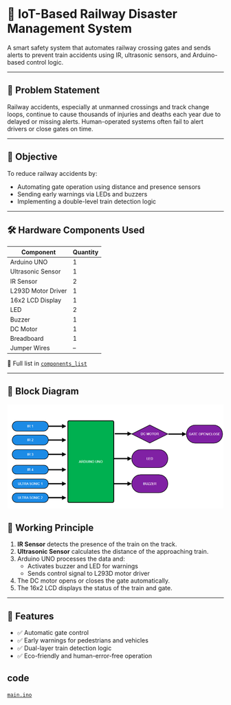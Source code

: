 # 🚦 IoT-Based Railway Disaster Management System

A smart safety system that automates railway crossing gates and sends alerts to prevent train accidents using IR, ultrasonic sensors, and Arduino-based control logic.

---

## 🧠 Problem Statement

Railway accidents, especially at unmanned crossings and track change loops, continue to cause thousands of injuries and deaths each year due to delayed or missing alerts. Human-operated systems often fail to alert drivers or close gates on time.

---

## 🎯 Objective

To reduce railway accidents by:
- Automating gate operation using distance and presence sensors
- Sending early warnings via LEDs and buzzers
- Implementing a double-level train detection logic

---

## 🛠️ Hardware Components Used

| Component          | Quantity |
|--------------------|----------|
| Arduino UNO        | 1        |
| Ultrasonic Sensor  | 1        |
| IR Sensor          | 2        |
| L293D Motor Driver | 1        |
| 16x2 LCD Display   | 1        |
| LED                | 2        |
| Buzzer             | 1        |
| DC Motor           | 1        |
| Breadboard         | 1        |
| Jumper Wires       | –        |

📄 Full list in [`components_list`](components_list)

---
## 🔁 Block Diagram

![iot1.png](iot1.png)


## 🔧 Working Principle

1. **IR Sensor** detects the presence of the train on the track.
2. **Ultrasonic Sensor** calculates the distance of the approaching train.
3. Arduino UNO processes the data and:
   - Activates buzzer and LED for warnings
   - Sends control signal to L293D motor driver
4. The DC motor opens or closes the gate automatically.
5. The 16x2 LCD displays the status of the train and gate.

---

## 🚨 Features

- ✅ Automatic gate control
- ✅ Early warnings for pedestrians and vehicles
- ✅ Dual-layer train detection logic
- ✅ Eco-friendly and human-error-free operation

## code
 [`main.ino`](main.ino)

